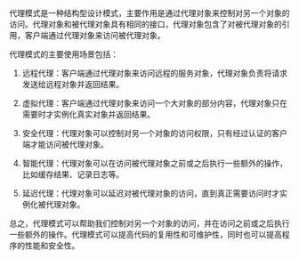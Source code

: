 代理模式是一种结构型设计模式，主要作用是通过代理对象来控制对另一个对象的访问。代理对象和被代理对象具有相同的接口，代理对象包含了对被代理对象的引用，客户端通过代理对象来访问被代理对象。

代理模式的主要使用场景包括：

1. 远程代理：客户端通过代理对象来访问远程的服务对象，代理对象负责将请求发送给远程对象并返回结果。

2. 虚拟代理：客户端通过代理对象来访问一个大对象的部分内容，代理对象只在需要时才实例化真实对象并返回结果。

3. 安全代理：代理对象可以控制对另一个对象的访问权限，只有经过认证的客户端才能访问被代理对象。

4. 智能代理：代理对象可以在访问被代理对象之前或之后执行一些额外的操作，比如缓存结果、记录日志等。

5. 延迟代理：代理对象可以延迟对被代理对象的访问，直到真正需要访问时才实例化被代理对象。

总之，代理模式可以帮助我们控制对另一个对象的访问，并在访问之前或之后执行一些额外的操作。代理模式可以提高代码的复用性和可维护性，同时也可以提高程序的性能和安全性。